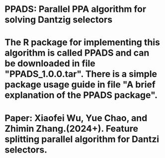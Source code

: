 # PPADS: Parallel PPA algorithm for solving Dantzig selectors
# The R package for implementing this algorithm is called PPADS and can be downloaded in file "PPADS_1.0.0.tar". There is a simple package usage guide in file "A brief explanation of the PPADS package".
# Paper: Xiaofei Wu, Yue Chao, and Zhimin Zhang.(2024+). Feature splitting parallel algorithm for Dantzi selectors.
